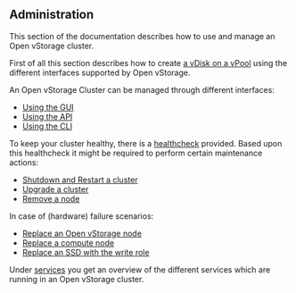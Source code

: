 ## Administration

This section of the documentation describes how to use and manage an Open vStorage cluster. 

First of all this section describes how to create [a vDisk on a vPool](createvdisk.md) using the different interfaces supported by Open vStorage.   

An Open vStorage Cluster can be managed through different interfaces:
- [Using the GUI](usingthegui/README.md)
- [Using the API](usingtheapi/README.md)
- [Using the CLI](usingthecli/README.md)

To keep your cluster healthy, there is a [healthcheck](https://github.com/openvstorage/openvstorage-health-check) provided. Based upon this healthcheck it might be required to perform certain maintenance actions:
* [Shutdown and Restart a cluster](shutdownrestart.md)
* [Upgrade a cluster](upgrade.md)
* [Remove a node](removenode.md)

In case of (hardware) failure scenarios:
* [Replace an Open vStorage node](replacenode.md)
* [Replace a compute node](replacecpu.md)
* [Replace an SSD with the write role](replacewrite.md)

Under [services](Services/README.md) you get an overview of the different services which are running in an Open vStorage cluster.

